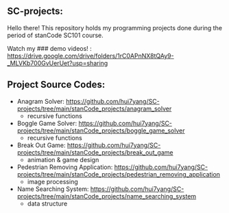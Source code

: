 ## SC-projects:
Hello there!
This repository holds my programming projects done during the period of stanCode SC101 course.

Watch my ### demo videos! : https://drive.google.com/drive/folders/1rC0APnNX8tQAy9-_MLVKb700GvUerUet?usp=sharing

## Project Source Codes:
* Anagram Solver: https://github.com/hui7yang/SC-projects/tree/main/stanCode_projects/anagram_solver
  * recursive functions
* Boggle Game Solver: https://github.com/hui7yang/SC-projects/tree/main/stanCode_projects/boggle_game_solver
  * recursive functions
* Break Out Game: https://github.com/hui7yang/SC-projects/tree/main/stanCode_projects/break_out_game
  * animation & game design
* Pedestrian Removing Application: https://github.com/hui7yang/SC-projects/tree/main/stanCode_projects/pedestrian_removing_application
  * image processing
* Name Searching System: https://github.com/hui7yang/SC-projects/tree/main/stanCode_projects/name_searching_system
  * data structure
